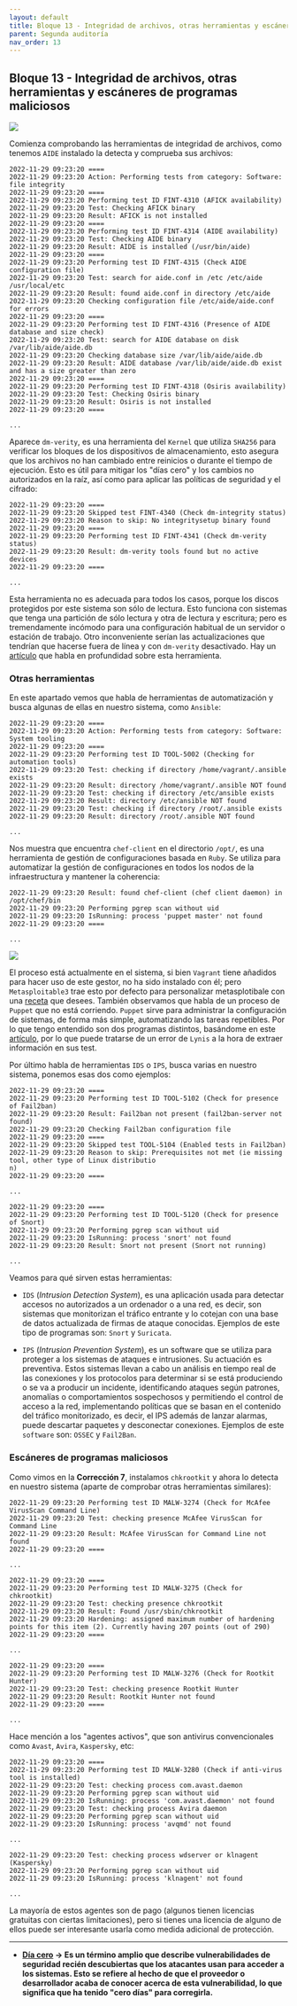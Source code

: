 ```yaml
---
layout: default
title: Bloque 13 - Integridad de archivos, otras herramientas y escáneres de programas maliciosos
parent: Segunda auditoría
nav_order: 13
---
```


## Bloque 13 - Integridad de archivos, otras herramientas y escáneres de programas maliciosos

<img src="https://raw.githubusercontent.com/crivmar/crivmar-lynis.github.io/main/assets/images/75.png"/>

Comienza comprobando las herramientas de integridad de archivos, como tenemos `AIDE` instalado la detecta y comprueba sus archivos:

~~~
2022-11-29 09:23:20 ====
2022-11-29 09:23:20 Action: Performing tests from category: Software: file integrity
2022-11-29 09:23:20 ====
2022-11-29 09:23:20 Performing test ID FINT-4310 (AFICK availability)
2022-11-29 09:23:20 Test: Checking AFICK binary
2022-11-29 09:23:20 Result: AFICK is not installed
2022-11-29 09:23:20 ====
2022-11-29 09:23:20 Performing test ID FINT-4314 (AIDE availability)
2022-11-29 09:23:20 Test: Checking AIDE binary
2022-11-29 09:23:20 Result: AIDE is installed (/usr/bin/aide)
2022-11-29 09:23:20 ====
2022-11-29 09:23:20 Performing test ID FINT-4315 (Check AIDE configuration file)
2022-11-29 09:23:20 Test: search for aide.conf in /etc /etc/aide /usr/local/etc
2022-11-29 09:23:20 Result: found aide.conf in directory /etc/aide
2022-11-29 09:23:20 Checking configuration file /etc/aide/aide.conf for errors
2022-11-29 09:23:20 ====
2022-11-29 09:23:20 Performing test ID FINT-4316 (Presence of AIDE database and size check)
2022-11-29 09:23:20 Test: search for AIDE database on disk /var/lib/aide/aide.db
2022-11-29 09:23:20 Checking database size /var/lib/aide/aide.db
2022-11-29 09:23:20 Result: AIDE database /var/lib/aide/aide.db exist and has a size greater than zero
2022-11-29 09:23:20 ====
2022-11-29 09:23:20 Performing test ID FINT-4318 (Osiris availability)
2022-11-29 09:23:20 Test: Checking Osiris binary
2022-11-29 09:23:20 Result: Osiris is not installed
2022-11-29 09:23:20 ====

...
~~~

Aparece `dm-verity`, es una herramienta del `Kernel` que utiliza `SHA256` para verificar los bloques de los dispositivos de almacenamiento, esto asegura que los archivos no han cambiado entre reinicios o durante el tiempo de ejecución. Esto es útil para mitigar los "días cero" y los cambios no autorizados en la raíz, así como para aplicar las políticas de seguridad y el cifrado:

~~~
2022-11-29 09:23:20 ====
2022-11-29 09:23:20 Skipped test FINT-4340 (Check dm-integrity status)
2022-11-29 09:23:20 Reason to skip: No integritysetup binary found
2022-11-29 09:23:20 ====
2022-11-29 09:23:20 Performing test ID FINT-4341 (Check dm-verity status)
2022-11-29 09:23:20 Result: dm-verity tools found but no active devices
2022-11-29 09:23:20 ====

...
~~~

Esta herramienta no es adecuada para todos los casos, porque los discos protegidos por este sistema son sólo de lectura. Esto funciona con sistemas que tenga una partición de sólo lectura y otra de lectura y escritura; pero es tremendamente incómodo para una configuración habitual de un servidor o estación de trabajo. Otro inconveniente serían las actualizaciones que tendrían que hacerse fuera de línea y con `dm-verity` desactivado. Hay un [artículo](https://www.starlab.io/blog/dm-verity-in-embedded-device-security) que habla en profundidad sobre esta herramienta.



### Otras herramientas

En este apartado vemos que habla de herramientas de automatización y busca algunas de ellas en nuestro sistema, como `Ansible`:

~~~
2022-11-29 09:23:20 ====
2022-11-29 09:23:20 Action: Performing tests from category: Software: System tooling
2022-11-29 09:23:20 ====
2022-11-29 09:23:20 Performing test ID TOOL-5002 (Checking for automation tools)
2022-11-29 09:23:20 Test: checking if directory /home/vagrant/.ansible exists
2022-11-29 09:23:20 Result: directory /home/vagrant/.ansible NOT found
2022-11-29 09:23:20 Test: checking if directory /etc/ansible exists
2022-11-29 09:23:20 Result: directory /etc/ansible NOT found
2022-11-29 09:23:20 Test: checking if directory /root/.ansible exists
2022-11-29 09:23:20 Result: directory /root/.ansible NOT found

...
~~~

Nos muestra que encuentra `chef-client` en el directorio `/opt/`, es una herramienta de gestión de configuraciones basada en `Ruby`. Se utiliza para automatizar la gestión de configuraciones en todos los nodos de la infraestructura y mantener la coherencia:

~~~
2022-11-29 09:23:20 Result: found chef-client (chef client daemon) in /opt/chef/bin
2022-11-29 09:23:20 Performing pgrep scan without uid
2022-11-29 09:23:20 IsRunning: process 'puppet master' not found
2022-11-29 09:23:20 ====

...
~~~

<img src="https://raw.githubusercontent.com/crivmar/crivmar-lynis.github.io/main/assets/images/76.png"/>

El proceso está actualmente en el sistema, si bien `Vagrant` tiene añadidos para hacer uso de este gestor, no ha sido instalado con él; pero `Metasploitable3` trae esto por defecto para personalizar metasplotibale con una [receta](https://github.com/rapid7/metasploitable3/tree/master/chef/cookbooks/metasploitable) que desees. También observamos que habla de un proceso de `Puppet` que no está corriendo. `Puppet` sirve para administrar la configuración de sistemas, de forma más simple, automatizando las tareas repetibles.
Por lo que tengo entendido son dos programas distintos, basándome en este [artículo](https://www.simplilearn.com/chef-vs-puppet-differences-and-similarities-article), por lo que puede tratarse de un error de `Lynis` a la hora de extraer información en sus test.


Por último habla de herramientas `IDS` o `IPS`, busca varias en nuestro sistema, ponemos esas dos como ejemplos:

~~~
2022-11-29 09:23:20 ====
2022-11-29 09:23:20 Performing test ID TOOL-5102 (Check for presence of Fail2ban)
2022-11-29 09:23:20 Result: Fail2ban not present (fail2ban-server not found)
2022-11-29 09:23:20 Checking Fail2ban configuration file
2022-11-29 09:23:20 ====
2022-11-29 09:23:20 Skipped test TOOL-5104 (Enabled tests in Fail2ban)
2022-11-29 09:23:20 Reason to skip: Prerequisites not met (ie missing tool, other type of Linux distributio
n)
2022-11-29 09:23:20 ====

...

2022-11-29 09:23:20 ====
2022-11-29 09:23:20 Performing test ID TOOL-5120 (Check for presence of Snort)
2022-11-29 09:23:20 Performing pgrep scan without uid
2022-11-29 09:23:20 IsRunning: process 'snort' not found
2022-11-29 09:23:20 Result: Snort not present (Snort not running)

...
~~~

Veamos para qué sirven estas herramientas:

- `IDS` (*Intrusion Detection System*),  es una aplicación usada para detectar accesos no autorizados a un ordenador o a una red, es decir, son sistemas que monitorizan el tráfico entrante y lo cotejan con una base de datos actualizada de firmas de ataque conocidas. Ejemplos de este tipo de programas son: `Snort` y `Suricata`.


- `IPS` (*Intrusion Prevention System*), es un software que se utiliza para proteger a los sistemas de ataques e intrusiones. Su actuación es preventiva. Estos sistemas llevan a cabo un análisis en tiempo real de las conexiones y los protocolos para determinar si se está produciendo o se va a producir un incidente, identificando ataques según patrones, anomalías o comportamientos sospechosos y permitiendo el control de acceso a la red, implementando políticas que se basan en el contenido del tráfico monitorizado, es decir, el IPS además de lanzar alarmas, puede descartar paquetes y desconectar conexiones. Ejemplos de este `software` son: `OSSEC` y `Fail2Ban`.


### Escáneres de programas maliciosos

Como vimos en la **Corrección 7**, instalamos `chkrootkit` y ahora lo detecta en nuestro sistema (aparte de comprobar otras herramientas similares):

~~~
2022-11-29 09:23:20 Performing test ID MALW-3274 (Check for McAfee VirusScan Command Line)
2022-11-29 09:23:20 Test: checking presence McAfee VirusScan for Command Line
2022-11-29 09:23:20 Result: McAfee VirusScan for Command Line not found
2022-11-29 09:23:20 ====

...

2022-11-29 09:23:20 ====
2022-11-29 09:23:20 Performing test ID MALW-3275 (Check for chkrootkit)
2022-11-29 09:23:20 Test: checking presence chkrootkit
2022-11-29 09:23:20 Result: Found /usr/sbin/chkrootkit
2022-11-29 09:23:20 Hardening: assigned maximum number of hardening points for this item (2). Currently having 207 points (out of 290)
2022-11-29 09:23:20 ====

...

2022-11-29 09:23:20 ====
2022-11-29 09:23:20 Performing test ID MALW-3276 (Check for Rootkit Hunter)
2022-11-29 09:23:20 Test: checking presence Rootkit Hunter
2022-11-29 09:23:20 Result: Rootkit Hunter not found
2022-11-29 09:23:20 ====

...
~~~

Hace mención a los "agentes activos", que son antivirus convencionales como `Avast`, `Avira`, `Kaspersky`, etc:

~~~
2022-11-29 09:23:20 ====
2022-11-29 09:23:20 Performing test ID MALW-3280 (Check if anti-virus tool is installed)
2022-11-29 09:23:20 Test: checking process com.avast.daemon
2022-11-29 09:23:20 Performing pgrep scan without uid
2022-11-29 09:23:20 IsRunning: process 'com.avast.daemon' not found
2022-11-29 09:23:20 Test: checking process Avira daemon
2022-11-29 09:23:20 Performing pgrep scan without uid
2022-11-29 09:23:20 IsRunning: process 'avqmd' not found

...

2022-11-29 09:23:20 Test: checking process wdserver or klnagent (Kaspersky)
2022-11-29 09:23:20 Performing pgrep scan without uid
2022-11-29 09:23:20 IsRunning: process 'klnagent' not found

...
~~~

La mayoría de estos agentes son de pago (algunos tienen licencias gratuitas con ciertas limitaciones), pero si tienes una licencia de alguno de ellos puede ser interesante usarla como medida adicional de protección.


---

- **[Día cero](https://es.wikipedia.org/wiki/Ataque_de_d%C3%ADa_cero) -> Es un término amplio que describe vulnerabilidades de seguridad recién descubiertas que los atacantes usan para acceder a los sistemas. Esto se refiere al hecho de que el proveedor o desarrollador acaba de conocer acerca de esta vulnerabilidad, lo que significa que ha tenido "cero días" para corregirla.**
